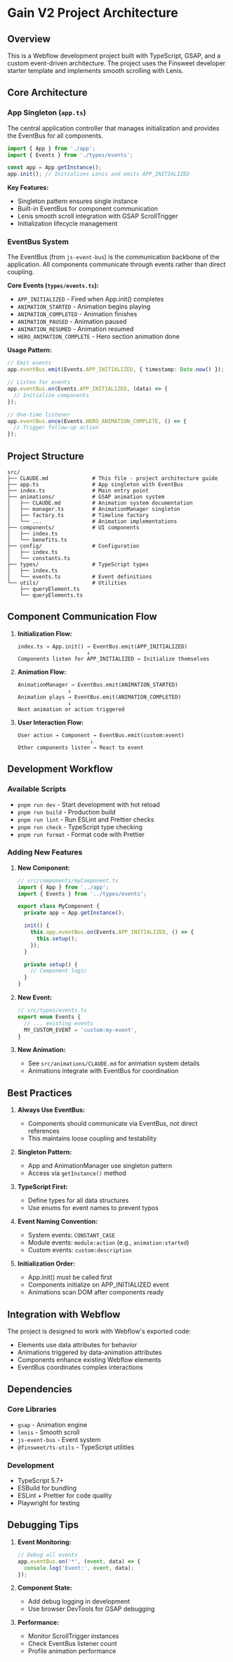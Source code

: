 # Gain V2 Project Architecture

## Overview
This is a Webflow development project built with TypeScript, GSAP, and a custom event-driven architecture. The project uses the Finsweet developer starter template and implements smooth scrolling with Lenis.

## Core Architecture

### App Singleton (`app.ts`)
The central application controller that manages initialization and provides the EventBus for all components.

```typescript
import { App } from './app';
import { Events } from './types/events';

const app = App.getInstance();
app.init(); // Initializes Lenis and emits APP_INITIALIZED
```

**Key Features:**
- Singleton pattern ensures single instance
- Built-in EventBus for component communication
- Lenis smooth scroll integration with GSAP ScrollTrigger
- Initialization lifecycle management

### EventBus System
The EventBus (from `js-event-bus`) is the communication backbone of the application. All components communicate through events rather than direct coupling.

**Core Events (`types/events.ts`):**
- `APP_INITIALIZED` - Fired when App.init() completes
- `ANIMATION_STARTED` - Animation begins playing
- `ANIMATION_COMPLETED` - Animation finishes
- `ANIMATION_PAUSED` - Animation paused
- `ANIMATION_RESUMED` - Animation resumed
- `HERO_ANIMATION_COMPLETE` - Hero section animation done

**Usage Pattern:**
```typescript
// Emit events
app.eventBus.emit(Events.APP_INITIALIZED, { timestamp: Date.now() });

// Listen for events
app.eventBus.on(Events.APP_INITIALIZED, (data) => {
  // Initialize components
});

// One-time listener
app.eventBus.once(Events.HERO_ANIMATION_COMPLETE, () => {
  // Trigger follow-up action
});
```

## Project Structure

```
src/
├── CLAUDE.md              # This file - project architecture guide
├── app.ts                 # App singleton with EventBus
├── index.ts               # Main entry point
├── animations/            # GSAP animation system
│   ├── CLAUDE.md          # Animation system documentation
│   ├── manager.ts         # AnimationManager singleton
│   ├── factory.ts         # Timeline factory
│   └── ...                # Animation implementations
├── components/            # UI components
│   ├── index.ts
│   └── benefits.ts
├── config/                # Configuration
│   ├── index.ts
│   └── constants.ts
├── types/                 # TypeScript types
│   ├── index.ts
│   └── events.ts          # Event definitions
└── utils/                 # Utilities
    ├── queryElement.ts
    └── queryElements.ts
```

## Component Communication Flow

1. **Initialization Flow:**
   ```
   index.ts → App.init() → EventBus.emit(APP_INITIALIZED)
                         ↓
   Components listen for APP_INITIALIZED → Initialize themselves
   ```

2. **Animation Flow:**
   ```
   AnimationManager → EventBus.emit(ANIMATION_STARTED)
                   ↓
   Animation plays → EventBus.emit(ANIMATION_COMPLETED)
                   ↓
   Next animation or action triggered
   ```

3. **User Interaction Flow:**
   ```
   User action → Component → EventBus.emit(custom:event)
                          ↓
   Other components listen → React to event
   ```

## Development Workflow

### Available Scripts
- `pnpm run dev` - Start development with hot reload
- `pnpm run build` - Production build
- `pnpm run lint` - Run ESLint and Prettier checks
- `pnpm run check` - TypeScript type checking
- `pnpm run format` - Format code with Prettier

### Adding New Features

1. **New Component:**
   ```typescript
   // src/components/myComponent.ts
   import { App } from '../app';
   import { Events } from '../types/events';

   export class MyComponent {
     private app = App.getInstance();

     init() {
       this.app.eventBus.on(Events.APP_INITIALIZED, () => {
         this.setup();
       });
     }

     private setup() {
       // Component logic
     }
   }
   ```

2. **New Event:**
   ```typescript
   // src/types/events.ts
   export enum Events {
     // ... existing events
     MY_CUSTOM_EVENT = 'custom:my-event',
   }
   ```

3. **New Animation:**
   - See `src/animations/CLAUDE.md` for animation system details
   - Animations integrate with EventBus for coordination

## Best Practices

1. **Always Use EventBus:**
   - Components should communicate via EventBus, not direct references
   - This maintains loose coupling and testability

2. **Singleton Pattern:**
   - App and AnimationManager use singleton pattern
   - Access via `getInstance()` method

3. **TypeScript First:**
   - Define types for all data structures
   - Use enums for event names to prevent typos

4. **Event Naming Convention:**
   - System events: `CONSTANT_CASE`
   - Module events: `module:action` (e.g., `animation:started`)
   - Custom events: `custom:description`

5. **Initialization Order:**
   - App.init() must be called first
   - Components initialize on APP_INITIALIZED event
   - Animations scan DOM after components ready

## Integration with Webflow

The project is designed to work with Webflow's exported code:
- Elements use data attributes for behavior
- Animations triggered by data-animation attributes
- Components enhance existing Webflow elements
- EventBus coordinates complex interactions

## Dependencies

### Core Libraries
- `gsap` - Animation engine
- `lenis` - Smooth scroll
- `js-event-bus` - Event system
- `@finsweet/ts-utils` - TypeScript utilities

### Development
- TypeScript 5.7+
- ESBuild for bundling
- ESLint + Prettier for code quality
- Playwright for testing

## Debugging Tips

1. **Event Monitoring:**
   ```typescript
   // Debug all events
   app.eventBus.on('*', (event, data) => {
     console.log('Event:', event, data);
   });
   ```

2. **Component State:**
   - Add debug logging in development
   - Use browser DevTools for GSAP debugging

3. **Performance:**
   - Monitor ScrollTrigger instances
   - Check EventBus listener count
   - Profile animation performance